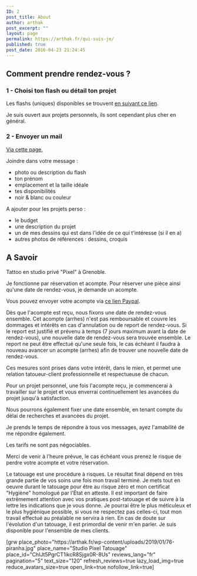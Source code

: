 ```yaml
---
ID: 2
post_title: About
author: arthak
post_excerpt: ""
layout: page
permalink: https://arthak.fr/qui-suis-je/
published: true
post_date: 2016-04-23 21:24:45
---
```

<!-- wp:html -->
<div class="row">
<div class="col-md-7"><h2>Comment prendre rendez-vous ?</h2>
<h3>1 - Choisi ton flash ou détail ton projet<span class="Apple-converted-space">&nbsp;</span></h3>
<p>Les flashs (uniques) disponibles se trouvent <a href="https://arthak.fr/project-tag/dispo/">en suivant ce lien</a>.<span class="Apple-converted-space">&nbsp;</span></p>
<p>Je suis ouvert aux projets personnels, ils sont cependant plus cher en général.</p>
<h3>2 - Envoyer un mail<span class="Apple-converted-space">&nbsp;</span></h3>
<p><a href="https://arthak.fr/contact/">Via cette page.</a></p>
<p>Joindre dans votre message :</p>
<ul>
<li>photo ou description du flash</li>
<li><span style="font-size: inherit;">ton prénom</span></li>
<li><span style="font-size: inherit;">emplacement et la taille idéale</span></li>
<li><span style="font-size: inherit;">tes disponibilités</span></li>
<li>noir &amp; blanc ou couleur</li>
</ul>
<p>A ajouter pour les projets perso :</p>
<ul>
<li>le budget</li>
<li><span style="font-size: inherit;">une description du projet</span></li>
<li><span style="font-size: inherit;">un de mes dessins qui est dans l'idée de ce qui t'intéresse (si il en a)</span></li>
<li><span style="font-size: inherit;">autres photos de références : dessins, croquis</span></li>
</ul>
<h2>A Savoir<span class="Apple-converted-space">&nbsp;</span></h2>
<p>Tattoo en studio privé "Pixel" à Grenoble.<span class="Apple-converted-space">&nbsp;</span></p>
<p>Je fonctionne par réservation et acompte. Pour réserver une pièce ainsi qu'une date de rendez-vous, je demande un acompte.<span class="Apple-converted-space">&nbsp;</span></p> Vous pouvez envoyer votre acompte via <a href="https://paypal.me/arthakttt?locale.x=fr_FR">ce lien Paypal</a>.
<p>Dès que l'acompte est reçu, nous fixons une date de rendez-vous ensemble. Cet acompte (arrhes) n'est pas remboursable et couvre les dommages et intérêts en cas d'annulation ou de report de rendez-vous. Si le report est justifié et prévenu à temps (7 jours maximum avant la date de rendez-vous), une nouvelle date de rendez-vous sera trouvée ensemble. Le report ne peut être effectué qu'une seule fois, le cas échéant il faudra à nouveau avancer un acompte (arrhes) afin de trouver une nouvelle date de rendez-vous.</p>
<p>Ces mesures sont prises dans votre intérêt, dans le mien, et permet une relation tatoueur-client professionnelle et respectueuse de chacun.<span class="Apple-converted-space">&nbsp;</span></p>
<p>Pour un projet personnel, une fois l'acompte reçu, je commencerai à travailler sur le projet et vous enverrai continuellement les avancées du projet jusqu'à satisfaction.<span class="Apple-converted-space">&nbsp;</span></p>
<p>Nous pourrons également fixer une date ensemble, en tenant compte du délai de recherches et avancées du projet.</p>
<p>Je prends le temps de répondre à tous vos messages, ayez l'amabilité de me répondre également.</p>
<p>Les tarifs ne sont pas négociables.<span class="Apple-converted-space">&nbsp;</span></p>
<p>Merci de venir à l'heure prévue, le cas échéant vous prenez le risque de perdre votre acompte et votre réservation.</p>
<p>Le tatouage est une procédure à risques. Le résultat final dépend en très grande partie de vos soins une fois mon travail terminé. Je mets tout en oeuvre durant le tatouage pour être au risque zéro et mon certificat "Hygiène" homologué par l'État en atteste. Il est important de faire extrêmement attention avec vos pratiques post-tatouage et de suivre à la lettre les indications que je vous donne. Je pourrai être le plus méticuleux et le plus hygiénique possible, si vous ne respectez pas celles-ci, tout mon travail effectué au préalable ne servira à rien. En cas de doute sur l'évolution d'un tatouage, il est primordial de venir m'en parler. Je suis disponible pour l'ensemble de mes clients.</p></div><div class="col-md-5">[grw place_photo="https://arthak.fr/wp-content/uploads/2019/01/76-piranha.jpg" place_name="Studio Pixel Tatouage" place_id="ChIJt5PgrCT1ikcR8Sjgx0R-8Us" reviews_lang="fr" pagination="5" text_size="120" refresh_reviews=true lazy_load_img=true reduce_avatars_size=true open_link=true nofollow_link=true]</div></div>
<!-- /wp:html -->

<!-- wp:paragraph -->
<p></p>
<!-- /wp:paragraph -->

<!-- wp:paragraph -->
<p></p>
<!-- /wp:paragraph -->